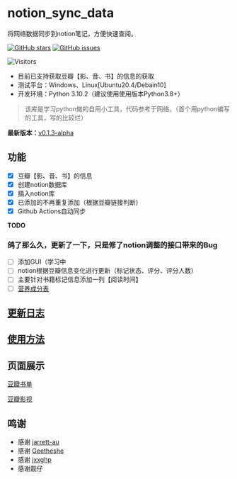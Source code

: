 # notion_sync_data
将网络数据同步到notion笔记，方便快速查阅。

[![GitHub stars](https://img.shields.io/github/stars/Qliangw/notion_sync_data?style=plastic)](https://github.com/Qliangw/notion_sync_data/stargazers)
[![GitHub issues](https://img.shields.io/github/issues/Qliangw/notion_sync_data?style=plastic)](https://github.com/Qliangw/notion_sync_data/issues)

![Visitors](https://api.visitorbadge.io/api/combined?path=https%3A%2F%2Fgithub.com%2FQliangw%2Fnotion_sync_data&label=visitors&labelColor=%235d5d5d&countColor=%23d9e3f0&style=plastic)

- 目前已支持获取豆瓣【影、音、书】的信息的获取
- 测试平台：Windows、Linux[Ubuntu20.4/Debain10]
- 开发环境：Python 3.10.2（建议使用使用版本Python3.8+）

> 该库是学习python做的自用小工具，代码参考于网络。（首个用python编写的工具，写的比较烂）


**最新版本：**[v0.1.3-alpha](https://github.com/Qliangw/notion_sync_data/releases/tag/v0.1.3-alpha)


## 功能

- [x] 豆瓣【影、音、书】的信息
- [x] 创建notion数据库
- [x] 插入notion库
- [x] 已添加的不再重复添加（根据豆瓣链接判断）
- [x] Github Actions自动同步

**TODO**

### 鸽了那么久，更新了一下，只是修了notion调整的接口带来的Bug 

- [ ] 添加GUI（学习中
- [ ] notion根据豆瓣信息变化进行更新（标记状态、评分、评分人数）
- [ ] 主要针对书籍标记信息添加一列【阅读时间】
- [ ] [营养成分表](https://www.tianapi.com/apiview/121)

## [更新日志](https://github.com/Qliangw/notion_sync_data/blob/main/CHANGELOG.rst)

## [使用方法](https://qliangw.notion.site/)

## 页面展示

[豆瓣书单](https://qliangw.notion.site/25dbf612997f43f4a2a7f2156a11d3ae?v=05ce09bfaaaa46058215b13ad4b60b0d)

[豆瓣影视](https://qliangw.notion.site/fe986bd915ac49a2a587db9da3ffb9db?v=d8acb239433b4c9da9c7ec6107c882c2)


## 鸣谢

- 感谢 [jarrett-au](https://github.com/jarrett-au/douban2noition)
- 感谢 [Geetheshe](https://github.com/Geetheshe/DoubanMovieListBackUpToNotion) 
- 感谢 [jxxghp](https://github.com/jxxghp/nas-tools)
- 感谢靓仔
